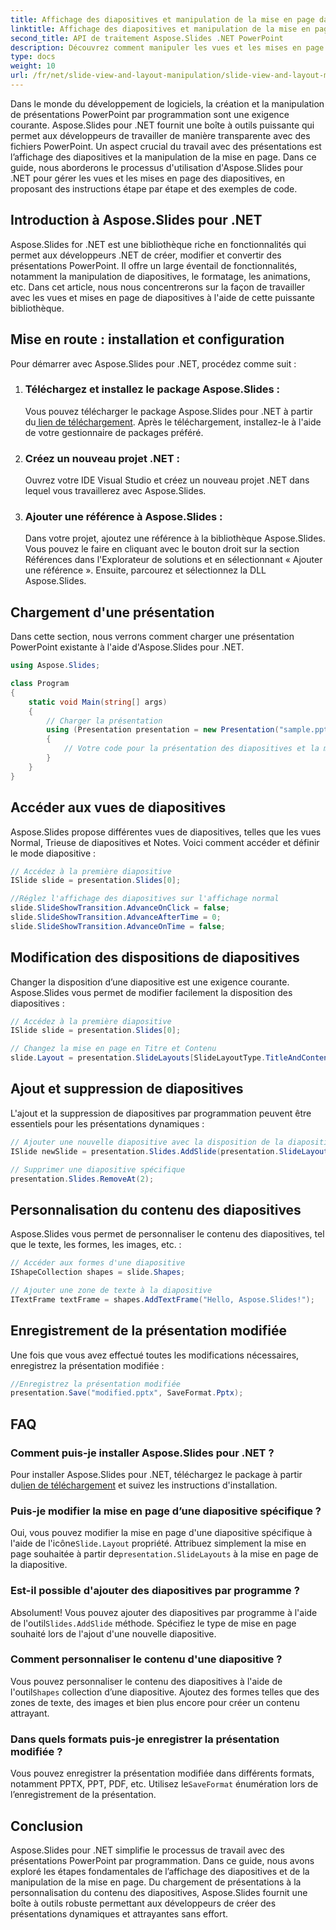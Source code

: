 ```yaml
---
title: Affichage des diapositives et manipulation de la mise en page dans Aspose.Slides
linktitle: Affichage des diapositives et manipulation de la mise en page dans Aspose.Slides
second_title: API de traitement Aspose.Slides .NET PowerPoint
description: Découvrez comment manipuler les vues et les mises en page des diapositives dans PowerPoint à l'aide d'Aspose.Slides for .NET. Guide étape par étape avec des exemples de code.
type: docs
weight: 10
url: /fr/net/slide-view-and-layout-manipulation/slide-view-and-layout-manipulation/
---
```


Dans le monde du développement de logiciels, la création et la manipulation de présentations PowerPoint par programmation sont une exigence courante. Aspose.Slides pour .NET fournit une boîte à outils puissante qui permet aux développeurs de travailler de manière transparente avec des fichiers PowerPoint. Un aspect crucial du travail avec des présentations est l’affichage des diapositives et la manipulation de la mise en page. Dans ce guide, nous aborderons le processus d'utilisation d'Aspose.Slides pour .NET pour gérer les vues et les mises en page des diapositives, en proposant des instructions étape par étape et des exemples de code.


## Introduction à Aspose.Slides pour .NET

Aspose.Slides for .NET est une bibliothèque riche en fonctionnalités qui permet aux développeurs .NET de créer, modifier et convertir des présentations PowerPoint. Il offre un large éventail de fonctionnalités, notamment la manipulation de diapositives, le formatage, les animations, etc. Dans cet article, nous nous concentrerons sur la façon de travailler avec les vues et mises en page de diapositives à l'aide de cette puissante bibliothèque.

## Mise en route : installation et configuration

Pour démarrer avec Aspose.Slides pour .NET, procédez comme suit :

1. ### Téléchargez et installez le package Aspose.Slides :
    Vous pouvez télécharger le package Aspose.Slides pour .NET à partir du[ lien de téléchargement](https://releases.aspose.com/slides/net/). Après le téléchargement, installez-le à l'aide de votre gestionnaire de packages préféré.

2. ### Créez un nouveau projet .NET :
   Ouvrez votre IDE Visual Studio et créez un nouveau projet .NET dans lequel vous travaillerez avec Aspose.Slides.

3. ### Ajouter une référence à Aspose.Slides :
   Dans votre projet, ajoutez une référence à la bibliothèque Aspose.Slides. Vous pouvez le faire en cliquant avec le bouton droit sur la section Références dans l'Explorateur de solutions et en sélectionnant « Ajouter une référence ». Ensuite, parcourez et sélectionnez la DLL Aspose.Slides.

## Chargement d'une présentation

Dans cette section, nous verrons comment charger une présentation PowerPoint existante à l'aide d'Aspose.Slides pour .NET.

```csharp
using Aspose.Slides;

class Program
{
    static void Main(string[] args)
    {
        // Charger la présentation
        using (Presentation presentation = new Presentation("sample.pptx"))
        {
            // Votre code pour la présentation des diapositives et la manipulation de la mise en page ira ici
        }
    }
}
```

## Accéder aux vues de diapositives

Aspose.Slides propose différentes vues de diapositives, telles que les vues Normal, Trieuse de diapositives et Notes. Voici comment accéder et définir le mode diapositive :

```csharp
// Accédez à la première diapositive
ISlide slide = presentation.Slides[0];

//Réglez l'affichage des diapositives sur l'affichage normal
slide.SlideShowTransition.AdvanceOnClick = false;
slide.SlideShowTransition.AdvanceAfterTime = 0;
slide.SlideShowTransition.AdvanceOnTime = false;
```

## Modification des dispositions de diapositives

Changer la disposition d’une diapositive est une exigence courante. Aspose.Slides vous permet de modifier facilement la disposition des diapositives :

```csharp
// Accédez à la première diapositive
ISlide slide = presentation.Slides[0];

// Changez la mise en page en Titre et Contenu
slide.Layout = presentation.SlideLayouts[SlideLayoutType.TitleAndContent];
```

## Ajout et suppression de diapositives

L'ajout et la suppression de diapositives par programmation peuvent être essentiels pour les présentations dynamiques :

```csharp
// Ajouter une nouvelle diapositive avec la disposition de la diapositive de titre
ISlide newSlide = presentation.Slides.AddSlide(presentation.SlideLayouts[SlideLayoutType.TitleSlide]);

// Supprimer une diapositive spécifique
presentation.Slides.RemoveAt(2);
```

## Personnalisation du contenu des diapositives

Aspose.Slides vous permet de personnaliser le contenu des diapositives, tel que le texte, les formes, les images, etc. :

```csharp
// Accéder aux formes d'une diapositive
IShapeCollection shapes = slide.Shapes;

// Ajouter une zone de texte à la diapositive
ITextFrame textFrame = shapes.AddTextFrame("Hello, Aspose.Slides!");
```

## Enregistrement de la présentation modifiée

Une fois que vous avez effectué toutes les modifications nécessaires, enregistrez la présentation modifiée :

```csharp
//Enregistrez la présentation modifiée
presentation.Save("modified.pptx", SaveFormat.Pptx);
```

## FAQ

### Comment puis-je installer Aspose.Slides pour .NET ?

 Pour installer Aspose.Slides pour .NET, téléchargez le package à partir du[lien de téléchargement](https://releases.aspose.com/slides/net/) et suivez les instructions d'installation.

### Puis-je modifier la mise en page d’une diapositive spécifique ?

 Oui, vous pouvez modifier la mise en page d'une diapositive spécifique à l'aide de l'icône`Slide.Layout` propriété. Attribuez simplement la mise en page souhaitée à partir de`presentation.SlideLayouts` à la mise en page de la diapositive.

### Est-il possible d'ajouter des diapositives par programme ?

 Absolument! Vous pouvez ajouter des diapositives par programme à l'aide de l'outil`Slides.AddSlide` méthode. Spécifiez le type de mise en page souhaité lors de l'ajout d'une nouvelle diapositive.

### Comment personnaliser le contenu d'une diapositive ?

 Vous pouvez personnaliser le contenu des diapositives à l'aide de l'outil`Shapes` collection d’une diapositive. Ajoutez des formes telles que des zones de texte, des images et bien plus encore pour créer un contenu attrayant.

### Dans quels formats puis-je enregistrer la présentation modifiée ?

 Vous pouvez enregistrer la présentation modifiée dans différents formats, notamment PPTX, PPT, PDF, etc. Utilisez le`SaveFormat` énumération lors de l’enregistrement de la présentation.

## Conclusion

Aspose.Slides pour .NET simplifie le processus de travail avec des présentations PowerPoint par programmation. Dans ce guide, nous avons exploré les étapes fondamentales de l’affichage des diapositives et de la manipulation de la mise en page. Du chargement de présentations à la personnalisation du contenu des diapositives, Aspose.Slides fournit une boîte à outils robuste permettant aux développeurs de créer des présentations dynamiques et attrayantes sans effort.
